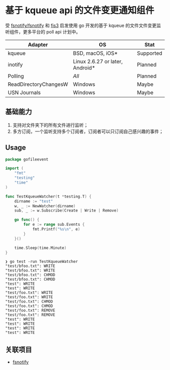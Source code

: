 # 基于 kqueue api 的文件变更通知组件

受 [fsnotify/fsnotify](https://github.com/fsnotify/fsnotify) 和 [fis3](https://fis.baidu.com/) 启发使用 go 开发的基于 kqueue 的文件文件变更监听组件，更多平台的 poll api 计划中。

| Adapter | OS     |Stat                                    |
| ------  | ------ | -------------------------------------------- |
| kqueue                | BSD, macOS, iOS\*                | Supported |
| inotify               | Linux 2.6.27 or later, Android\* | Planned  |
| Polling               | *All*                            | Planned | 
| ReadDirectoryChangesW | Windows                          | Maybe |
| USN Journals          | Windows                          | Maybe                     |

## 基础能力

1. 支持对文件夹下的所有文件进行监听；
2. 多方订阅，一个监听支持多个订阅者，订阅者可以只订阅自己感兴趣的事件；

## Usage

```go
package gofileevent

import (
    "fmt"
    "testing"
    "time"
)

func TestKqueueWatcher(t *testing.T) {
    dirname := "test"
    w, _ := NewWatcher(dirname)
    sub, _ := w.Subscribe(Create | Write | Remove)

    go func() {
        for e := range sub.Events {
            fmt.Printf("%s\n", e)
        }
    }()

    time.Sleep(time.Minute)
}
```

```
❯ go test -run TestKqueueWatcher
"test/bfoo.txt": WRITE
"test/bfoo.txt": WRITE
"test/bfoo.txt": CHMOD
"test/bfoo.txt": CHMOD
"test": WRITE
"test": WRITE
"test/foo.txt": WRITE
"test/foo.txt": WRITE
"test/foo.txt": CHMOD
"test/foo.txt": CHMOD
"test/foo.txt": REMOVE
"test/foo.txt": REMOVE
"test": WRITE
"test": WRITE
"test": WRITE
"test": WRITE
```

## 关联项目

- [fsnotify](https://github.com/fsnotify/fsnotify)
